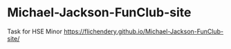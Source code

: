 # Michael-Jackson-FunClub-site
Task for HSE Minor
https://flichendery.github.io/Michael-Jackson-FunClub-site/
